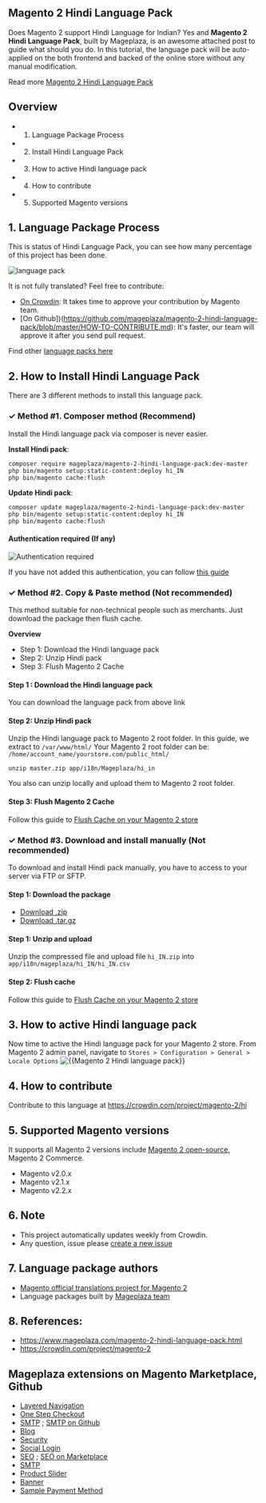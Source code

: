 ## Magento 2 Hindi Language Pack

Does Magento 2 support Hindi Language for Indian? Yes and **Magento 2 Hindi Language Pack**, built by Mageplaza, is an awesome attached post to guide what should you do. In this tutorial, the language pack will be auto-applied on the both frontend and backed of the online store without any manual modification.

Read more [Magento 2 Hindi Language Pack](https://www.mageplaza.com/magento-2-hindi-language-pack.html)


## Overview

- 1. Language Package Process
- 2. Install Hindi Language Pack
- 3. How to active Hindi language pack
- 4. How to contribute
- 5. Supported Magento versions

## 1. Language Package Process

This is status of Hindi Language Pack, you can see how many percentage of this project has been done.

![language pack](http://progressed.io/bar/0?title=translated)

It is not fully translated? Feel free to contribute:
- [On Crowdin](https://crowdin.com/project/magento-2): It takes time to approve your contribution by Magento team.
- [On Github])(https://github.com/mageplaza/magento-2-hindi-language-pack/blob/master/HOW-TO-CONTRIBUTE.md): It's faster, our team will approve it after you send pull request.


Find other [language packs here](https://www.mageplaza.com/kb/magento-2-language-pack/)

## 2. How to Install Hindi Language Pack

There are 3 different methods to install this language pack.

### ✓ Method #1. Composer method (Recommend)
Install the Hindi language pack via composer is never easier.

**Install Hindi pack**:

```
composer require mageplaza/magento-2-hindi-language-pack:dev-master
php bin/magento setup:static-content:deploy hi_IN
php bin/magento cache:flush

```


**Update  Hindi pack**:

```
composer update mageplaza/magento-2-hindi-language-pack:dev-master
php bin/magento setup:static-content:deploy hi_IN
php bin/magento cache:flush

```

#### Authentication required (If any)

![Authentication required](https://cdn.mageplaza.com/media/general/dmryiPk.png)

If you have not added this authentication, you can follow [this guide](http://devdocs.magento.com/guides/v2.0/install-gde/prereq/connect-auth.html)


### ✓ Method #2. Copy & Paste method (Not recommended)

This method suitable for non-technical people such as merchants. Just download the package then flush cache.

**Overview**

- Step 1: Download the Hindi language pack
- Step 2: Unzip Hindi pack
- Step 3: Flush Magento 2 Cache

#### Step 1 : Download the Hindi language pack

You can download the language pack from above link

#### Step 2: Unzip Hindi pack

Unzip the Hindi language pack to Magento 2 root folder. In this guide, we extract to `/var/www/html/`
Your Magento 2 root folder can be: `/home/account_name/yourstore.com/public_html/`

```
unzip master.zip app/i18n/Mageplaza/hi_in
```

You also can unzip locally and upload them to Magento 2 root folder.

#### Step 3: Flush Magento 2 Cache

Follow this guide to [Flush Cache on your Magento 2 store](https://www.mageplaza.com/kb/how-flush-enable-disable-cache.html)


### ✓ Method #3. Download and install manually (Not recommended)

To download and install Hindi pack manually, you have to access to your server via FTP or SFTP.

#### Step 1: Download the package

- [Download .zip](https://github.com/mageplaza/magento-2-hindi-language-pack/archive/master.zip)
- [Download .tar.gz](https://github.com/mageplaza/magento-2-hindi-language-pack/tarball/master)

#### Step 1: Unzip and upload

Unzip the compressed file and upload file `hi_IN.zip` into `app/i18n/mageplaza/hi_IN/hi_IN.csv`

#### Step 2: Flush cache

Follow this guide to [Flush Cache on your Magento 2 store](https://www.mageplaza.com/kb/how-flush-enable-disable-cache.html)


## 3. How to active Hindi language pack

Now time to active the Hindi language pack for your Magento 2 store. From Magento 2 admin panel, navigate to `Stores > Configuration > General > Locale Options`
![{{Magento 2 Hindi language pack}}](https://cdn.mageplaza.com/media/general/aPSUA0l.png)


## 4. How to contribute

Contribute to this language at https://crowdin.com/project/magento-2/hi

## 5. Supported Magento versions

It supports all Magento 2 versions include [Magento 2 open-source](https://www.mageplaza.com/download-magento/), Magento 2 Commerce.


- Magento v2.0.x
- Magento v2.1.x
- Magento v2.2.x



## 6. Note

- This project automatically updates weekly from Crowdin.
- Any question, issue please [create a new issue](https://github.com/mageplaza/magento-2-hindi-language-pack/issues/new)

## 7. Language package authors

- [Magento official translations project for Magento 2](https://crowdin.com/project/magento-2)
- Language packages built by [Mageplaza team](https://www.mageplaza.com/)


## 8. References:

- https://www.mageplaza.com/magento-2-hindi-language-pack.html
- https://crowdin.com/project/magento-2




## Mageplaza extensions on Magento Marketplace, Github


- [Layered Navigation](https://marketplace.magento.com/mageplaza-layered-navigation-m2.html)
- [One Step Checkout](https://marketplace.magento.com/mageplaza-magento-2-one-step-checkout-extension.html)
- [SMTP](https://marketplace.magento.com/mageplaza-module-smtp.html) ; [SMTP on Github](https://github.com/mageplaza/magento-2-smtp)
- [Blog](https://github.com/mageplaza/magento-2-blog)
- [Security](https://marketplace.magento.com/mageplaza-module-security.html)
- [Social Login](https://github.com/mageplaza/magento-2-social-login)
- [SEO](https://github.com/mageplaza/magento-2-seo) ; [SEO on Marketplace](https://marketplace.magento.com/mageplaza-magento-2-seo-extension.html)
- [SMTP](https://github.com/mageplaza/magento-2-smtp)
- [Product Slider](https://github.com/mageplaza/magento-2-product-slider)
- [Banner](https://github.com/mageplaza/magento-2-banner-slider)
- [Sample Payment Method](https://github.com/mageplaza/magento-2-sample-payment-method)



